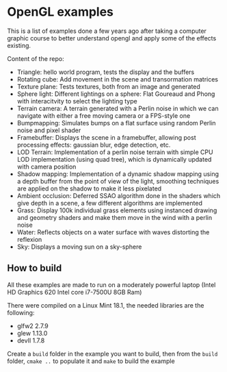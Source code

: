 # OpenGL examples
This is a list of examples done a few years ago after taking a computer graphic course to better understand opengl and apply some of the effects existing.

Content of the repo:

- Triangle: hello world program, tests the display and the buffers
- Rotating cube: Add movement in the scene and transormation matrices
- Texture plane: Tests textures, both from an image and generated
- Sphere light: Different lightings on a sphere: Flat Goureaud and Phong with interacitvity to select the lighting type
- Terrain camera: A terrain generated with a Perlin noise in which we can navigate with either a free moving camera or a FPS-style one
- Bumpmapping: Simulates bumps on a flat surface using random Perlin noise and pixel shader
- Framebuffer: Displays the scene in a framebuffer, allowing post processing effects: gaussian blur, edge detection, etc.
- LOD Terrain: Implementation of a perlin noise terrain with simple CPU LOD implementation (using quad tree), which is dynamically updated with camera position
- Shadow mapping: Implementation of a dynamic shadow mapping using a depth buffer from the point of view of the light, smoothing techniques are applied on the shadow to make it less pixelated
- Ambient occlusion: Deferred SSAO algorithm done in the shaders which give depth in a scene, a few different algorithms are implemented
- Grass: Display 100k individual grass elements using instanced drawing and geometry shaders and make them move in the wind with a perlin noise
- Water: Reflects objects on a water surface with waves distorting the reflexion
- Sky: Displays a moving sun on a sky-sphere

## How to build
All these examples are made to run on a moderately powerful laptop (Intel HD Graphics 620 Intel core i7-7500U 8GB Ram)

There were compiled on a Linux Mint 18.1, the needed libraries are the following:

- glfw2 2.7.9
- glew 1.13.0
- devIl 1.7.8

Create a `build` folder in the example you want to build, then from the `build` folder, `cmake ..` to populate it and `make` to build the example
